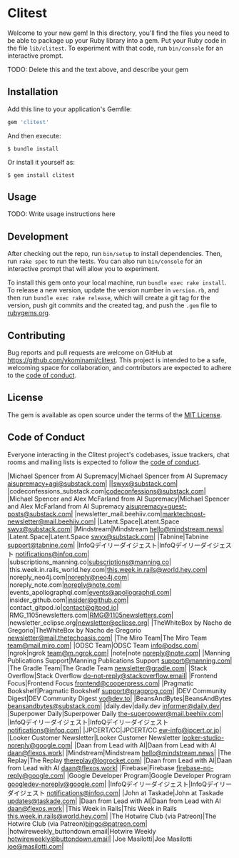 # Clitest

Welcome to your new gem! In this directory, you'll find the files you need to be able to package up your Ruby library into a gem. Put your Ruby code in the file `lib/clitest`. To experiment with that code, run `bin/console` for an interactive prompt.

TODO: Delete this and the text above, and describe your gem

## Installation

Add this line to your application's Gemfile:

```ruby
gem 'clitest'
```

And then execute:

    $ bundle install

Or install it yourself as:

    $ gem install clitest

## Usage

TODO: Write usage instructions here

## Development

After checking out the repo, run `bin/setup` to install dependencies. Then, run `rake spec` to run the tests. You can also run `bin/console` for an interactive prompt that will allow you to experiment.

To install this gem onto your local machine, run `bundle exec rake install`. To release a new version, update the version number in `version.rb`, and then run `bundle exec rake release`, which will create a git tag for the version, push git commits and the created tag, and push the `.gem` file to [rubygems.org](https://rubygems.org).

## Contributing

Bug reports and pull requests are welcome on GitHub at https://github.com/ykominami/clitest. This project is intended to be a safe, welcoming space for collaboration, and contributors are expected to adhere to the [code of conduct](https://github.com/ykominami/clitest/blob/master/CODE_OF_CONDUCT.md).

## License

The gem is available as open source under the terms of the [MIT License](https://opensource.org/licenses/MIT).

## Code of Conduct

Everyone interacting in the Clitest project's codebases, issue trackers, chat rooms and mailing lists is expected to follow the [code of conduct](https://github.com/ykominami/clitest/blob/master/CODE_OF_CONDUCT.md).

|Michael Spencer from AI Supremacy|Michael Spencer from AI Supremacy <aisupremacy+agi@substack.com>|
||<swyx@substack.com>|
|codeconfessions_substack.com|codeconfessions@substack.com|
|Michael Spencer and Alex McFarland from AI Supremacy|Michael Spencer and Alex McFarland from AI Supremacy <aisupremacy+guest-posts@substack.com>|
|newsletter_mail.beehiiv.com|marktechpost-newsletter@mail.beehiiv.com|
|Latent.Space|Latent.Space <swyx@substack.com>|
|Mindstream|Mindstream <hello@mindstream.news>|
|Latent.Space|Latent.Space <swyx@substack.com>|
|Tabnine|Tabnine <support@tabnine.com>|
|InfoQデイリーダイジェスト|InfoQデイリーダイジェスト <notifications@infoq.com>|
|subscriptions_manning.co|subscriptions@manning.co|
|this.week.in.rails_world.hey.com|this.week.in.rails@world.hey.com|
|noreply_neo4j.com|noreply@neo4j.com|
|noreply_note.com|noreply@note.com|
|events_apollographql.com|events@apollographql.com|
|insider_github.com|insider@github.com|
|contact_gitpod.io|contact@gitpod.io|
|RMG_1105newsletters.com|RMG@1105newsletters.com|
|newsletter_eclipse.org|newsletter@eclipse.org|
|TheWhiteBox by Nacho de Gregorio|TheWhiteBox by Nacho de Gregorio <newsletter@mail.thetechoasis.com>|
|The Miro Team|The Miro Team <team@mail.miro.com>|
|ODSC Team|ODSC Team <info@odsc.com>|
|ngrok|ngrok <team@m.ngrok.com>|
|note|note <noreply@note.com>|
|Manning Publications Support|Manning Publications Support <support@manning.com>|
|The Gradle Team|The Gradle Team <newsletter@gradle.com>|
|Stack Overflow|Stack Overflow <do-not-reply@stackoverflow.email>|
|Frontend Focus|Frontend Focus <frontend@cooperpress.com>|
|Pragmatic Bookshelf|Pragmatic Bookshelf <support@pragprog.com>|
|DEV Community Digest|DEV Community Digest <yo@dev.to>|
|BeansAndBytes|BeansAndBytes <beansandbytes@substack.com>|
|daily.dev|daily.dev <informer@daily.dev>|
|Superpower Daily|Superpower Daily <the-superpower@mail.beehiiv.com>|
|InfoQデイリーダイジェスト|InfoQデイリーダイジェスト <notifications@infoq.com>|
|JPCERT/CC|JPCERT/CC <ew-info@jpcert.or.jp>|
|Looker Customer Newsletter|Looker Customer Newsletter <looker-studio-noreply@google.com>|
|Daan from Lead with AI|Daan from Lead with AI <daan@flexos.work>|
|Mindstream|Mindstream <hello@mindstream.news>|
|The Replay|The Replay <thereplay@logrocket.com>|
|Daan from Lead with AI|Daan from Lead with AI <daan@flexos.work>|
|Firebase|Firebase <firebase-no-reply@google.com>|
|Google Developer Program|Google Developer Program <googledev-noreply@google.com>|
|InfoQデイリーダイジェスト|InfoQデイリーダイジェスト <notifications@infoq.com>|
|John at Taskade|John at Taskade <updates@taskade.com>|
|Daan from Lead with AI|Daan from Lead with AI <daan@flexos.work>|
|This Week in Rails|This Week in Rails <this.week.in.rails@world.hey.com>|
|The Hotwire Club (via Patreon)|The Hotwire Club (via Patreon)<bingo@patreon.com>|
|hotwireweekly_buttondown.email|Hotwire Weekly hotwireweekly@buttondown.email|
|Joe Masilotti|Joe Masilotti <joe@masilotti.com>|

